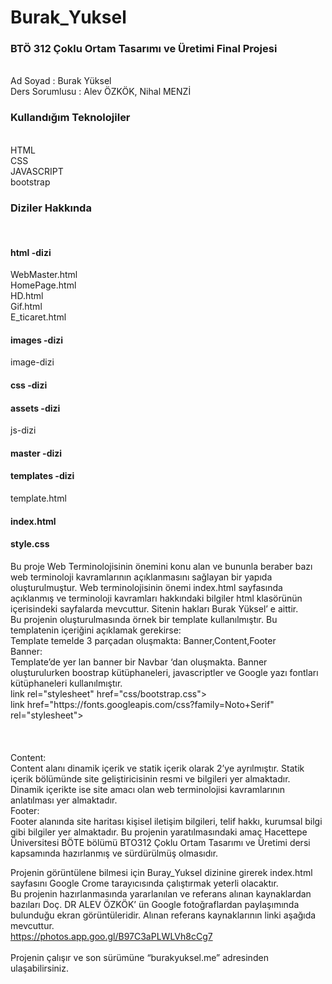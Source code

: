 # Burak_Yuksel
<h3>BTÖ 312 Çoklu Ortam Tasarımı ve Üretimi Final Projesi</h3><br>
Ad Soyad : Burak Yüksel<br>
Ders Sorumlusu : Alev ÖZKÖK, Nihal MENZİ<br>

<h3>Kullandığım Teknolojiler</h3><br>
HTML<br>
CSS<br>
JAVASCRIPT<br>
bootstrap<br>

<h3>Diziler Hakkında</h3><br>
<h4>html -dizi<br></h4>
WebMaster.html<br>
HomePage.html<br>
HD.html<br>
Gif.html<br>
E_ticaret.html<br>
<h4>images -dizi<br></h4>
image-dizi<br>
<h4>css -dizi<br></h4>
<h4>assets -dizi<br></h4>
js-dizi<br>
<h4>master -dizi<br></h4>
<h4>templates -dizi<br></h4>
template.html<br>
<h4>index.html<br></h4>
<h4>style.css<br></h4>
Bu proje Web Terminolojisinin önemini konu alan ve bununla beraber bazı web terminoloji kavramlarının açıklanmasını sağlayan bir yapıda oluşturulmuştur. Web terminolojisinin önemi index.html sayfasında açıklanmış ve terminoloji kavramları hakkındaki bilgiler html klasörünün içerisindeki sayfalarda mevcuttur. Sitenin hakları Burak Yüksel’ e aittir.<br>
Bu projenin oluşturulmasında örnek bir template kullanılmıştır. Bu templatenin içeriğini açıklamak gerekirse:<br>
Template temelde 3 parçadan oluşmakta: Banner,Content,Footer<br>
Banner: <br>
Template’de yer lan banner bir Navbar ‘dan oluşmakta. Banner oluşturulurken boostrap kütüphaneleri, javascriptler ve Google yazı fontları kütüphaneleri kullanılmıştır. <br>
link rel="stylesheet" href="css/bootstrap.css"><br>
link href="https://fonts.googleapis.com/css?family=Noto+Serif" rel="stylesheet"><br>
<script src="js/jquery.js"></script><br>
<script src="js/bootstrap.min.js"></script><br>
<script src="js/main.js"></script><br>
 Content:<br>
Content alanı dinamik içerik ve statik içerik olarak 2’ye ayrılmıştır. Statik içerik bölümünde site geliştiricisinin resmi ve bilgileri yer almaktadır. Dinamik içerikte ise site amacı olan web terminolojisi kavramlarının anlatılması yer almaktadır.<br>
Footer:<br>
Footer alanında site haritası kişisel iletişim bilgileri, telif hakkı, kurumsal bilgi gibi bilgiler yer almaktadır.
Bu projenin yaratılmasındaki amaç Hacettepe Üniversitesi BÖTE bölümü BTO312 Çoklu Ortam Tasarımı ve Üretimi dersi kapsamında hazırlanmış ve sürdürülmüş olmasıdır.<br>

Projenin görüntülene bilmesi için Buray_Yuksel dizinine girerek index.html sayfasını Google Crome tarayıcısında çalıştırmak yeterli olacaktır.<br>
Bu projenin hazırlanmasında yararlanılan ve referans alınan kaynaklardan bazıları Doç. DR ALEV ÖZKÖK’ ün Google fotoğraflardan paylaşımında bulunduğu ekran görüntüleridir. Alınan referans kaynaklarının linki aşağıda mevcuttur.<br>
https://photos.app.goo.gl/B97C3aPLWLVh8cCg7  
<br>
Projenin çalışır ve son sürümüne “burakyuksel.me” adresinden ulaşabilirsiniz.
